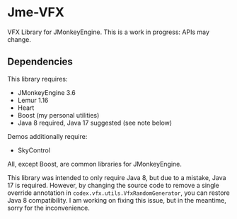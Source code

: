 # Jme-VFX

VFX Library for JMonkeyEngine. This is a work in progress: APIs may change.

## Dependencies
This library requires:
* JMonkeyEngine 3.6
* Lemur 1.16
* Heart
* Boost (my personal utilities)
* Java 8 required, Java 17 suggested (see note below)

Demos additionally require:
* SkyControl

All, except Boost, are common libraries for JMonkeyEngine.

This library was intended to only require Java 8, but due to a mistake, Java 17 is required. However, by changing the source code to remove a single override annotation in `codex.vfx.utils.VfxRandomGenerator`, you can restore Java 8 compatibility. I am working on fixing this issue, but in the meantime, sorry for the inconvenience.
